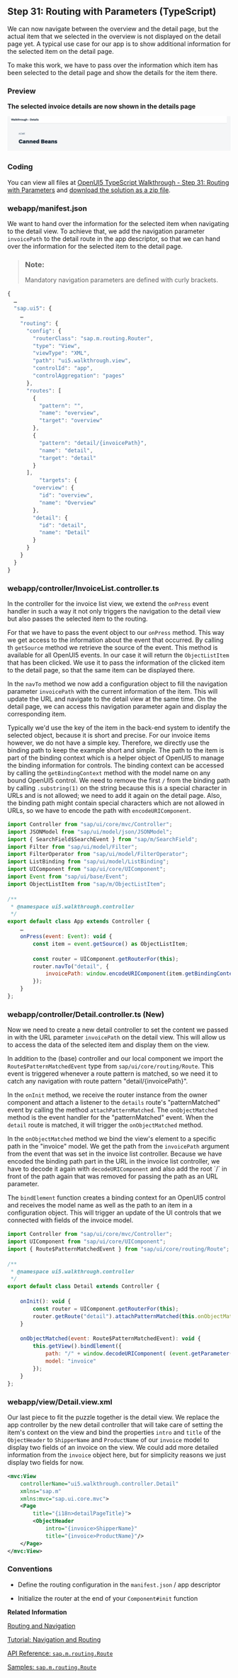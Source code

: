 <!-- loioafd5eb688b234c37a2a57e86fe729745 -->

## Step 31: Routing with Parameters \(TypeScript\)

We can now navigate between the overview and the detail page, but the actual item that we selected in the overview is not displayed on the detail page yet. A typical use case for our app is to show additional information for the selected item on the detail page.

To make this work, we have to pass over the information which item has been selected to the detail page and show the details for the item there.



### Preview

  
  
**The selected invoice details are now shown in the details page**

![The graphic has an explanatory text](images/loio31da9d48ae204c36a991146b90648c21_LowRes.png "The selected invoice details are now shown in the details page")



<a name="loioafd5eb688b234c37a2a57e86fe729745__section_m2z_d5m_tyb"/>

### Coding

You can view all files at [OpenUI5 TypeScript Walkthrough - Step 31: Routing with Parameters](https://github.com/sap-samples/ui5-typescript-walkthrough/tree/main/steps/31) and [download the solution as a zip file](https://sap-samples.github.io/ui5-typescript-walkthrough/ui5-typescript-walkthrough-step-31.zip).



<a name="loioafd5eb688b234c37a2a57e86fe729745__section_n2z_d5m_tyb"/>

### webapp/manifest.json

We want to hand over the information for the selected item when navigating to the detail view. To achieve that, we add the navigation parameter `invoicePath` to the detail route in the app descriptor, so that we can hand over the information for the selected item to the detail page.

> ### Note:  
> Mandatory navigation parameters are defined with curly brackets.

```js
{
  …
  "sap.ui5": {
	…
	"routing": {
	  "config": {
		"routerClass": "sap.m.routing.Router",
		"type": "View",
		"viewType": "XML",
		"path": "ui5.walkthrough.view",
		"controlId": "app",
		"controlAggregation": "pages"
	  },
	  "routes": [
		{
		  "pattern": "",
		  "name": "overview",
		  "target": "overview"
		},
		{
		  "pattern": "detail/{invoicePath}",
		  "name": "detail",
		  "target": "detail"
		}
	  ],
		  "targets": {
		"overview": {
		  "id": "overview",
		  "name": "Overview"
		},
		"detail": {
		  "id": "detail",
		  "name": "Detail"
		}
	  }
	}
  }
}
```



<a name="loioafd5eb688b234c37a2a57e86fe729745__section_oj2_blv_4zb"/>

### webapp/controller/InvoiceList.controller.ts

In the controller for the invoice list view, we extend the `onPress` event handler in such a way it not only triggers the navigation to the detail view but also passes the selected item to the routing.

For that we have to pass the event object to our `onPress` method. This way we get access to the information about the event that occurred. By calling th `getSource` method we retrieve the source of the event. This method is available for all OpenUI5 events. In our case it will return the `ObjectListItem` that has been clicked. We use it to pass the information of the clicked item to the detail page, so that the same item can be displayed there.

In the `navTo` method we now add a configuration object to fill the navigation parameter `invoicePath` with the current information of the item. This will update the URL and navigate to the detail view at the same time. On the detail page, we can access this navigation parameter again and display the corresponding item.

Typically we'd use the key of the item in the back-end system to identify the selected object, because it is short and precise. For our invoice items however, we do not have a simple key. Therefore, we directly use the binding path to keep the example short and simple. The path to the item is part of the binding context which is a helper object of OpenUI5 to manage the binding information for controls. The binding context can be accessed by calling the `getBindingContext` method with the model name on any bound OpenUI5 control. We need to remove the first `/` from the binding path by calling `.substring(1)` on the string because this is a special character in URLs and is not allowed; we need to add it again on the detail page. Also, the binding path might contain special characters which are not allowed in URLs, so we have to encode the path with `encodeURIComponent`.

```js
import Controller from "sap/ui/core/mvc/Controller";
import JSONModel from "sap/ui/model/json/JSONModel";
import { SearchField$SearchEvent } from "sap/m/SearchField";
import Filter from "sap/ui/model/Filter";
import FilterOperator from "sap/ui/model/FilterOperator";
import ListBinding from "sap/ui/model/ListBinding";
import UIComponent from "sap/ui/core/UIComponent";
import Event from "sap/ui/base/Event";
import ObjectListItem from "sap/m/ObjectListItem";

/**
 * @namespace ui5.walkthrough.controller
 */
export default class App extends Controller {	
	…
    onPress(event: Event): void {
        const item = event.getSource() as ObjectListItem;

        const router = UIComponent.getRouterFor(this);
        router.navTo("detail", {
            invoicePath: window.encodeURIComponent(item.getBindingContext("invoice").getPath().substring(1))
        });
    }     
};
```



<a name="loioafd5eb688b234c37a2a57e86fe729745__section_jb5_4mv_4zb"/>

### webapp/controller/Detail.controller.ts \(New\)

Now we need to create a new detail controller to set the content we passed in with the URL parameter `invoicePath` on the detail view. This will allow us to access the data of the selected item and display them on the view.

In addition to the \(base\) controller and our local component we import the `Route$PatternMatchedEvent` type from `sap/ui/core/routing/Route`. This event is triggered whenever a route pattern is matched, so we need it to catch any navigation with route pattern "detail/\{invoicePath\}".

In the `onInit` method, we receive the router instance from the owner component and attach a listener to the `details` route's "patternMatched" event by calling the method `attachPatternMatched`. The `onObjectMatched` method is the event handler for the "patternMatched" event. When the `detail` route is matched, it will trigger the `onObjectMatched` method.

In the `onObjectMatched` method we bind the view's element to a specific path in the "invoice" model. We get the path from the `invoicePath` argument from the event that was set in the invoice list controller. Because we have encoded the binding path part in the URL in the invoice list controller, we have to decode it again with `decodeURIComponent` and also add the root \`/\` in front of the path again that was removed for passing the path as an URL parameter.

The `bindElement` function creates a binding context for an OpenUI5 control and receives the model name as well as the path to an item in a configuration object. This will trigger an update of the UI controls that we connected with fields of the invoice model.

```js
import Controller from "sap/ui/core/mvc/Controller";
import UIComponent from "sap/ui/core/UIComponent";
import { Route$PatternMatchedEvent } from "sap/ui/core/routing/Route";

/**
 * @namespace ui5.walkthrough.controller
 */
export default class Detail extends Controller {

    onInit(): void {
        const router = UIComponent.getRouterFor(this);
        router.getRoute("detail").attachPatternMatched(this.onObjectMatched, this);
    }

    onObjectMatched(event: Route$PatternMatchedEvent): void {
        this.getView().bindElement({
            path: "/" + window.decodeURIComponent( (event.getParameter("arguments") as any).invoicePath),
            model: "invoice"
        });
    }
};
```



### webapp/view/Detail.view.xml

Our last piece to fit the puzzle together is the detail view. We replace the app controller by the new detail controller that will take care of setting the item's context on the view and bind the properties `intro` and `title` of the `ObjectHeader` to `ShipperName` and `ProductName` of our `invoice` model to display two fields of an invoice on the view. We could add more detailed information from the `invoice` object here, but for simplicity reasons we just display two fields for now.

```xml
<mvc:View
	controllerName="ui5.walkthrough.controller.Detail"
	xmlns="sap.m"
	xmlns:mvc="sap.ui.core.mvc">
	<Page
		title="{i18n>detailPageTitle}">
		<ObjectHeader
			intro="{invoice>ShipperName}"
			title="{invoice>ProductName}"/>
	</Page>
</mvc:View>
```



### Conventions

-   Define the routing configuration in the `manifest.json` / app descriptor

-   Initialize the router at the end of your `Component#init` function

**Related Information**  


[Routing and Navigation](../04_Essentials/routing-and-navigation-3d18f20.md "OpenUI5 offers hash-based navigation, which allows you to build single-page apps where the navigation is done by changing the hash. In this way the browser does not have to reload the page; instead there is a callback to which the app and especially the affected view can react. A hash string is parsed and matched against patterns which will then inform the handlers.")

[Tutorial: Navigation and Routing](navigation-and-routing-tutorial-1b6dcd3.md "OpenUI5 comes with a powerful routing API that helps you control the state of your application efficiently. This tutorial will illustrate all major features and APIs related to navigation and routing in OpenUI5 apps by creating a simple and easy to understand mobile app. It represents a set of best practices for applying the navigation and routing features of OpenUI5 to your applications.")

[API Reference: `sap.m.routing.Route`](https://ui5.sap.com/#/api/sap.m.routing.Route)

[Samples: `sap.m.routing.Route` ](https://ui5.sap.com/#/entity/sap.m.routing.Route)

